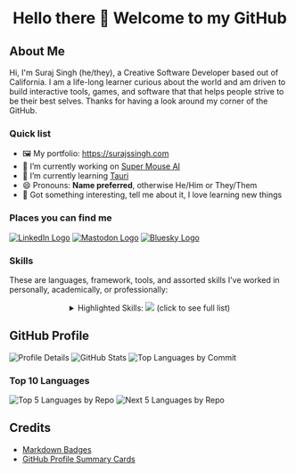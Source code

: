 <h1 align="center">Hello there 👋 Welcome to my GitHub</h1>

## About Me

Hi, I'm Suraj Singh (he/they), a Creative Software Developer based out of California. I am a life-long learner curious about the world and am driven to build interactive tools, games, and software that that helps people strive to be their best selves. Thanks for having a look around my corner of the GitHub.

### Quick list

- 🖼️ My portfolio: <https://surajssingh.com>
- 🔭 I’m currently working on [Super Mouse AI](https://github.com/SurajSSingh/SuperMouseAI)
- 🌱 I’m currently learning [Tauri](https://tauri.app/)
- 😄 Pronouns: **Name preferred**, otherwise He/Him or They/Them
- 💬 Got something interesting, tell me about it, I love learning new things

### Places you can find me

[![LinkedIn Logo](https://img.shields.io/badge/LinkedIn-0077B5?style=for-the-badge&logo=linkedin&logoColor=white)](https://www.linkedin.com/in/suraj-s-singh/)
[![Mastodon Logo](https://img.shields.io/badge/-MASTODON-%232B90D9?style=for-the-badge&logo=mastodon&logoColor=white)](https://mastodon.social/@surajssingh)
[![Bluesky Logo](https://img.shields.io/badge/Bluesky-0285FF?style=for-the-badge&logo=Bluesky&logoColor=white)](https://bsky.app/profile/surajssingh.com)

### Skills
These are languages, framework, tools, and assorted skills I've worked in personally, academically, or professionally:
<details align="center">
  <summary>Highlighted Skills: <img src="https://skillicons.dev/icons?i=cs,unity,rust,tauri,ts,svelte" /> (click to see full list)</summary>
    <img src="https://skillicons.dev/icons?i=python,html,md" />
    <img src="https://skillicons.dev/icons?i=css,sass,tailwind" />
    <img src="https://skillicons.dev/icons?i=js,astro" />
    <img src="https://skillicons.dev/icons?i=deno,pnpm,vite" />
    <img src="https://skillicons.dev/icons?i=sentry,replit,netlify,vercel" />
    <img src="https://skillicons.dev/icons?i=tensorflow,pytorch" />
    <img src="https://skillicons.dev/icons?i=wasm,haskell,nix" />
    <img src="https://skillicons.dev/icons?i=atom,vscode,vscodium,blender" />
    <img src="https://skillicons.dev/icons?i=windows,apple,linux" />
</details>

## GitHub Profile

![Profile Details](http://github-profile-summary-cards.vercel.app/api/cards/profile-details?username=SurajSSingh&theme=github_dark)
![GitHub Stats](http://github-profile-summary-cards.vercel.app/api/cards/stats?username=SurajSSingh&theme=github_dark)
![Top Languages by Commit](http://github-profile-summary-cards.vercel.app/api/cards/most-commit-language?username=SurajSSingh&theme=github_dark)

### Top 10 Languages

![Top 5 Languages by Repo](http://github-profile-summary-cards.vercel.app/api/cards/repos-per-language?username=SurajSSingh&theme=github_dark&exclude=ShaderLab)
![Next 5 Languages by Repo](https://github-profile-summary-cards.vercel.app/api/cards/repos-per-language?username=SurajSSingh&theme=github_dark&exclude=csharp,ShaderLab,js,ts,svelte,python)

<!-- TO MAYBE ADD
[![Top Langs](https://github-readme-stats.vercel.app/api/top-langs/?username=SurajSSingh&layout=donut-vertical)](https://github.com/anuraghazra/github-readme-stats)
[![GitHub Streak](https://streak-stats.demolab.com?user=surajssingh&theme=dark&short_numbers=true&date_format=%5BY%20%5DM%20j)](https://git.io/streak-stats)
![Profile Trophy](https://github-profile-trophy.vercel.app/?username=surajssingh&theme=gitdimmed)
[![GitHub WidgetBox](https://github-widgetbox.vercel.app/api/profile?username=SurajSSingh&data=followers,repositories,stars,commits)](surajssingh.com)
[![Typing SVG](https://readme-typing-svg.demolab.com?font=Fira+Code&pause=1000&color=29C816&center=true&vCenter=true&random=true&width=435&lines=Suraj+Singh;Software+Developer;Game+Developer)](surajssingh.com)
-->

## Credits

- [Markdown Badges](https://github.com/Ileriayo/markdown-badges)
- [GitHub Profile Summary Cards](https://github.com/vn7n24fzkq/github-profile-summary-cards)

<!-- CREDITS FOR MAYBE
- [GitHub README Streak](https://github.com/DenverCoder1/github-readme-streak-stats)
- [GitHub Profile Trophy](https://github.com/ryo-ma/github-profile-trophy)
- [GitHub WidgetBox](https://github.com/Jurredr/github-widgetbox)
- [Readme Typing SVG](https://github.com/DenverCoder1/readme-typing-svg)
- [GitHub Readme Stats](https://github.com/anuraghazra/github-readme-stats)
- [Capsule Renderer](https://github.com/kyechan99/capsule-render)
-->

